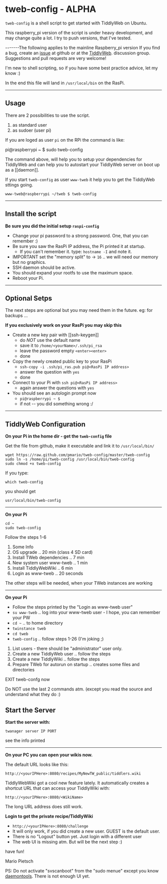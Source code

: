 tweb-config - ALPHA
===========

`tweb-config` is a shell script to get started with TiddlyWeb on Ubuntu.

This raspberry_pi version of the script is under heavy development, and may change quite a lot. I try to push versions, that I've tested.

-------The following applies to the mainline Raspberry_pi version
If you find a bug, create an [issue](https://github.com/pmario/tweb-config/issues) at github or at the [TiddlyWeb](https://groups.google.com/forum/?hl=en&fromgroups#!forum/tiddlyweb). discussion group. Suggestions and pull requests are very welcome!

I'm new to shell scripting, so if you have some best practice advice, let my know :)

In the end this file will land in `/usr/local/bin` on the RasPi.

----

Usage
-----

There are 2 possibilities to use the script.

 1. as standard user
 2. as sudoer (user pi)

If you are loged as user `pi` on the RPi the command is like: 

 pi@raspberrypi ~ $ sudo tweb-config
   

The command above, will help you to setup your dependencies for TiddlyWeb and can help you to autostart your TiddlyWeb server on boot up as a [[daemon]].


If you start `tweb-config` as user `www-tweb` it help you to get the TiddlyWeb sttings going.

	www-tweb@raspberrypi ~/tweb $ tweb-config

----

Install the script
------------------

**Be sure you did the initial setup `raspi-config`**

* Change your pi password to a strong password. One, that you can remember :)
* Be sure you saw the RasPi IP address, the Pi printed it at startup.
  * If you can't remember it. type: `hostname -I` and note it.
* IMPORTANT set the  "memory split" to -> `16` .. we will need our memory but no graphics.
* SSH daemon should be active.
* You should expand your rootfs to use the maximum space.
* Reboot your Pi.

----

Optional Setps
--------------

The next steps are optional but you may need them in the future. eg: for backups ...

**If you exclusively work on your RasPi you may skip this**

* Create a new key pair with [[ssh-keygen]]
  * do _NOT_ use the default name
  * save it to `/home/<yourName>/.ssh/pi_rsa`
  * leave the password empty `<enter><enter>`
  * done
* Copy the newly created public key to your RasPi
  * `ssh-copy -i .ssh/pi_ras.pub pi@<RasPi IP address>`
  * answer the question with `yes`
  * done
* Connect to your Pi with `ssh pi@<RasPi IP address>`
  * again answer the questions with `yes`
* You should see an autologin prompt now
  * `pi@raspberrypi ~ $`
  * if not -- you did something wrong :/

----

TiddlyWeb Configuration
-----------------------

**On your Pi in the home dir - get the `tweb-config` file**

Get the file from github, make it executable and link it to `/usr/local/bin/`

	wget https://raw.github.com/pmario/tweb-config/master/tweb-config
	sudo ln -s /home/pi/tweb-config /usr/local/bin/tweb-config
	sudo chmod +x tweb-config

If you type:

	which tweb-config
	
you should get

	usr/local/bin/tweb-config
	
----

**On your Pi**

	cd ~
	sudo tweb-config

Follow the steps 1-6

1. Some Info
2. OS upgrade .. 20 min (class 4 SD card)
3. Install TWeb dependencies .. 7 min
4. New system user www-tweb .. 1 min
5. Install TiddlyWebWiki .. 6 min
6. Login as www-tweb .. 20 seconds
  
The other steps will be needed, when your TWeb instances are working

----

**On your Pi**

* Follow the steps printed by the "Login as www-tweb user"
* `su www-tweb` .. log into your www-tweb user - I hope, you can remember your PW
* `cd ~` .. to home directory
* `twinstance tweb`
* `cd tweb`
* `tweb-config` .. follow steps 1-26 (I'm joking ;)

1. List users - there should be "administrator" user only.
2. Create a new TiddlyWeb user .. follow the steps
3. Create a new TiddlyWiki .. follow the steps
4. Prepare TWeb for autorun on startup .. creates some files and directories

EXIT tweb-confg now

Do NOT use the last 2 commands atm. (except you read the source and understand what they do :)

Start the Server
----------------

**Start the server with:**

	twanager server IP PORT

see the info printed

----

**On your PC you can open your wikis now.**

The default URL looks like this:

	http://<yourIPHere>:8080/recipes/MyNewTW_public/tiddlers.wiki

TiddlyWebWiki got a cool new feature lately. It automatically creates a shortcut URL that can access your TiddlyWiki with:

	http://<yourIPHere>:8080/<WikiName>
	
The long URL address does still work.


**Login to get the private recipe/TiddlyWiki**

* `http://<yourIPHere>:8080/challenge`
* It will only work, if you did create a new user. GUEST is the default user.
* There is no "Logout" button yet. Just login with a different user
* The web UI is missing atm. But will be the next step :)

have fun!

Mario Pietsch

PS: Do not activate "svscanboot" from the "sudo menue" except you know [daemontools](http://cr.yp.to/daemontools.html). There is not enough UI yet. 

